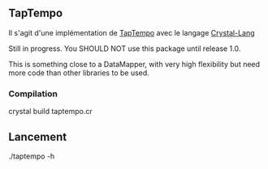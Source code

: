 TapTempo
--------

Il s'agit d'une implémentation de [TapTempo](https://linuxfr.org/users/mzf/journaux/un-tap-tempo-en-ligne-de-commande) avec le langage [Crystal-Lang](https://crystal-lang.org/)

Still in progress.
You SHOULD NOT use this package until release 1.0.

This is something close to a DataMapper, with very high flexibility but need more code than other libraries to be used.

### Compilation
crystal build taptempo.cr

## Lancement
./taptempo -h

